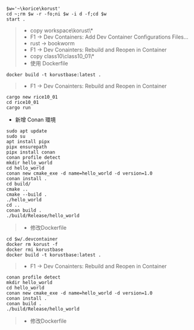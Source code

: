 ```
$w='~\korice\korust'
cd ~;rm $w -r -fo;ni $w -i d -f;cd $w
start .
```
> * copy workspace\\korust\\*
> * F1 -> Dev Containers: Add Dev Container Configurations Files...
> * rust -> bookworm
> * F1 -> Dev Conainters: Rebuild and Reopen in Container
> * copy class10\\class10_01\\*
> * 使用 Dockerfile
```
docker build -t korustbase:latest .
```
> * F1 -> Dev Conainters: Rebuild and Reopen in Container
```
cargo new rice10_01
cd rice10_01
cargo run
```
* 新增 Conan 環境
```
sudo apt update
sudo su
apt install pipx
pipx ensurepath
pipx install conan
conan profile detect
mkdir hello_world
cd hello_world
conan new cmake_exe -d name=hello_world -d version=1.0
conan install .
cd build/
cmake ..
cmake --build .
./hello_world
cd ..
conan build .
./build/Release/hello_world
```
> * 修改Dockerfile
```
cd $w/.devcontainer
docker rm korust -f
docker rmi korustbase
docker build -t korustbase:latest .
```
> * F1 -> Dev Conainters: Rebuild and Reopen in Container
```
conan profile detect
mkdir hello_world
cd hello_world
conan new cmake_exe -d name=hello_world -d version=1.0
conan install .
conan build .
./build/Release/hello_world
```
> * 修改Dockerfile
